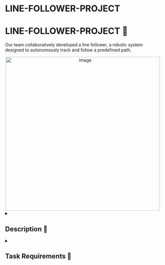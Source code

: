 # LINE-FOLLOWER-PROJECT

# LINE-FOLLOWER-PROJECT 🥥
Our team collaboratively developed a line follower, a robotic system designed to autonomously track and follow a predefined path.

<div align="center">  
  <img width="500" alt="image" src="https://github.com/anacimpeanu/LINE-FOLLOWER-PROJECT/assets/115561036/7f43ab6b-a372-4c05-9c6d-a2cc1311ac0a">
</div>

<details>
  <summary>
    <h2> Description 🥥 </h2>
  </summary>
 Our Malibu team teamed up for an exciting project – creating a smart robot known as a line follower ( Zambila ). The three of us carefully crafted this cool robot. 
 Our main goal? To make a robot that could follow a black line on a different-colored surface all on its own. The challenge was to guide it through a set path and finish in under 20 seconds. We nailed it by combining sensors, precise building, and clever programming. Our line follower not only met the tough requirements but also showcased the awesome skills and teamwork within the Malibu crew!
                      
</details>
<details>
  <summary> 
     <h2> Task Requirements 🥥 </h2>
  </summary>
  
  <details>
  <summary> 
     <h3>Components 🥥 </h3>
  </summary>
    
  ### Components 
  • Arduino Uno Board ⌨
  • Zip-ties
  • LiPo battery
  • Wheels
  • Wires for the line sensor (female-male)
  • QTR-8A reflectance sensor, along with screws 
  • Ball caster
  • Chassis (DIY)
  • Breadboard - medium 
  • L293D motor driver
  • DC motors - 2
  </details>
  
  <details>
  <summary> 
     <h3> Design 🥥 </h3>
  </summary>
    
  🌴 Our line follower's setup is pretty cool and practical. We used an Arduino Uno Board as the brain, hooked up to a DIY chassis that we cut ourselves to fit two DC motors. These motors run on a LiPo battery, giving our robot the power it needs.

🌴 To keep it on track, we installed a QTR-8A reflectance sensor and fixed it in place with screws. The wheels help it move around smoothly, and we added a ball caster for balance.

🌴  We kept things tidy with female-male wires for the line sensor and used a medium-sized breadboard for connections. The L293D motor driver takes care of the motor functions, and zip-ties keep everything neat.

🌴 We got a bit creative with the design, giving our robot a personalized touch by adding a custom chassis with the license plate "PH 13 ZBN." We named it 'Zambila' and went for a Californian vibe to match our Malibu team's spirit. So, our line follower not only works great but also looks pretty cool!
  
  ### TEAM 
      Ana - Maria Cimpeanu
      Nicoleta Carmen Iova
      Artemis Constantina Tismanaru ( Tina )
      Name : MALIBU 
  </details>

 
<details>
  <summary> 
     <h2> Best time 🌴 </h2>
  </summary>
  That's awesome! Zambila's best time was around 18.24 seconds, if I remember correctly. It surprised us so much that it worked so well that we didn't even get a chance to film it in action. The excitement of seeing it perform brilliantly took us by surprise! 🚗✨
</details>

<details>
  <summary>
  <h2>🕹 Electronic scheme: </h2>
  </summary>
  
- Laboratory source
<div align="center">  
<img width="400" alt="image" src="https://github.com/anacimpeanu/LINE-FOLLOWER-PROJECT/assets/115561036/1b159279-b95c-4c7f-8394-82a1c711266c">

<img width="400" alt="image" src="https://github.com/anacimpeanu/LINE-FOLLOWER-PROJECT/assets/115561036/5c4a1744-5096-4459-8f49-200be9d01af6">

</div>

</details>

<details>
  <summary>
<h2>📸 Zambila </h2>
  </summary>
<img width="300" alt="image" src="https://github.com/anacimpeanu/LINE-FOLLOWER-PROJECT/assets/115561036/cc36976d-97a7-4cc1-b856-d143a856b5be">
<img width="300" alt="image" src="https://github.com/anacimpeanu/LINE-FOLLOWER-PROJECT/assets/115561036/bcaaf5a9-cb40-4d85-85bf-36c2da39458a">

<img width="300" alt="image" src="https://github.com/anacimpeanu/LINE-FOLLOWER-PROJECT/assets/115561036/bfd30a8d-2404-4026-8f41-00bd22bdbdb8">
<div align="center">  
<img width="500" alt="image" src="https://github.com/anacimpeanu/LINE-FOLLOWER-PROJECT/assets/115561036/51f9f993-7c2b-4aae-9d63-e3d3314ce919">
</div>
</details>

### 📽 Video : [ LINE FOLLOWER 🌴 ](https://youtu.be/r3CJOg_bMIA)
### 🖥 Code : [ The Code 🌴 ](https://github.com/anacimpeanu/LINE-FOLLOWER-PROJECT/blob/main/LINE%20FOLLOWER.ino)
